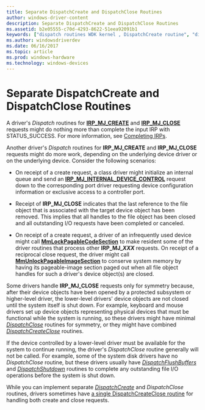 ```yaml
---
title: Separate DispatchCreate and DispatchClose Routines
author: windows-driver-content
description: Separate DispatchCreate and DispatchClose Routines
ms.assetid: b2e05555-c70d-4293-8622-51eea92091b1
keywords: ["dispatch routines WDK kernel , DispatchCreate routine", "dispatch routines WDK kernel , DispatchClose routine", "DispatchClose routine", "DispatchCreate routine", "IRP_MJ_CREATE I/O function code", "IRP_MJ_CLOSE I/O function code", "create dispatch routines WDK kernel", "close dispatch routines WDK kernel"]
ms.author: windowsdriverdev
ms.date: 06/16/2017
ms.topic: article
ms.prod: windows-hardware
ms.technology: windows-devices
---
```


# Separate DispatchCreate and DispatchClose Routines





A driver's *Dispatch* routines for [**IRP\_MJ\_CREATE**](https://msdn.microsoft.com/library/windows/hardware/ff550729) and [**IRP\_MJ\_CLOSE**](https://msdn.microsoft.com/library/windows/hardware/ff550720) requests might do nothing more than complete the input IRP with STATUS\_SUCCESS. For more information, see [Completing IRPs](completing-irps.md).

Another driver's *Dispatch* routines for **IRP\_MJ\_CREATE** and **IRP\_MJ\_CLOSE** requests might do more work, depending on the underlying device driver or on the underlying device. Consider the following scenarios:

-   On receipt of a create request, a class driver might initialize an internal queue and send an [**IRP\_MJ\_INTERNAL\_DEVICE\_CONTROL**](https://msdn.microsoft.com/library/windows/hardware/ff550766) request down to the corresponding port driver requesting device configuration information or exclusive access to a controller port.

-   Receipt of **IRP\_MJ\_CLOSE** indicates that the last reference to the file object that is associated with the target device object has been removed. This implies that all handles to the file object has been closed and all outstanding I/O requests have been completed or canceled.

-   On receipt of a create request, a driver of an infrequently used device might call [**MmLockPagableCodeSection**](https://msdn.microsoft.com/library/windows/hardware/ff554601) to make resident some of the driver routines that process other **IRP\_MJ\_*XXX*** requests. On receipt of a reciprocal close request, the driver might call [**MmUnlockPagableImageSection**](https://msdn.microsoft.com/library/windows/hardware/ff556377) to conserve system memory by having its pageable-image section paged out when all file object handles for such a driver's device object(s) are closed.

Some drivers handle **IRP\_MJ\_CLOSE** requests only for symmetry because, after their device objects have been opened by a protected subsystem or higher-level driver, the lower-level drivers' device objects are not closed until the system itself is shut down. For example, keyboard and mouse drivers set up device objects representing physical devices that must be functional while the system is running, so these drivers might have minimal [*DispatchClose*](https://msdn.microsoft.com/library/windows/hardware/ff543255) routines for symmetry, or they might have combined [*DispatchCreateClose*](https://msdn.microsoft.com/library/windows/hardware/ff543270) routines.

If the device controlled by a lower-level driver must be available for the system to continue running, the driver's *DispatchClose* routine generally will not be called. For example, some of the system disk drivers have no *DispatchClose* routine, but these drivers usually have [*DispatchFlushBuffers*](https://msdn.microsoft.com/library/windows/hardware/ff543314) and [*DispatchShutdown*](https://msdn.microsoft.com/library/windows/hardware/ff543405) routines to complete any outstanding file I/O operations before the system is shut down.

While you can implement separate [*DispatchCreate*](https://msdn.microsoft.com/library/windows/hardware/ff543266) and *DispatchClose* routines, drivers sometimes have [a single DispatchCreateClose routine](a-single-dispatchcreateclose-routine.md) for handling both create and close requests.

 

 




